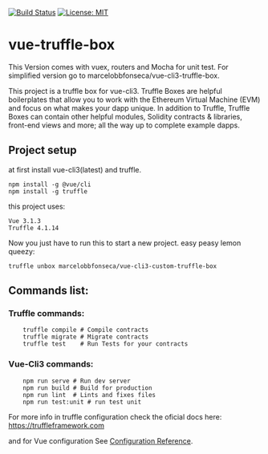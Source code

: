 [![Build Status](https://travis-ci.com/marcelobbfonseca/vue-cli3-custom-truffle-box.svg?branch=master)](https://travis-ci.com/marcelobbfonseca/vue-cli3-custom-truffle-box) [![License: MIT](https://img.shields.io/badge/License-MIT-yellow.svg)](https://opensource.org/licenses/MIT)

# vue-truffle-box

This Version comes with vuex, routers and Mocha for unit test.
For simplified version go to marcelobbfonseca/vue-cli3-truffle-box.


This project is a truffle box for vue-cli3. Truffle Boxes are helpful boilerplates that allow you to work with the Ethereum Virtual Machine (EVM) and focus on what makes your dapp unique. In addition to Truffle, Truffle Boxes can contain other helpful modules, Solidity contracts & libraries, front-end views and more; all the way up to complete example dapps.


## Project setup

at first install vue-cli3(latest) and truffle.

```
npm install -g @vue/cli
npm install -g truffle
```

this project uses:

	Vue 3.1.3
	Truffle 4.1.14

Now you just have to run this to start a new project. easy peasy lemon queezy:

```
truffle unbox marcelobbfonseca/vue-cli3-custom-truffle-box
```

## Commands list:

### Truffle commands:
```
    truffle compile # Compile contracts
    truffle migrate # Migrate contracts
    truffle test 	# Run Tests for your contracts
```
### Vue-Cli3 commands:
```
    npm run serve # Run dev server
    npm run build # Build for production
    npm run lint  # Lints and fixes files
    npm run test:unit # run test unit
```

For more info in truffle configuration check the oficial docs here:
https://truffleframework.com

and for Vue configuration 
See [Configuration Reference](https://cli.vuejs.org/config/).
